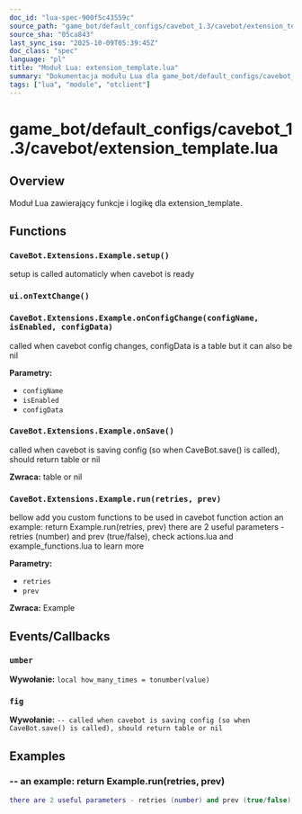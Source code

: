 ```yaml
---
doc_id: "lua-spec-900f5c43559c"
source_path: "game_bot/default_configs/cavebot_1.3/cavebot/extension_template.lua"
source_sha: "05ca843"
last_sync_iso: "2025-10-09T05:39:45Z"
doc_class: "spec"
language: "pl"
title: "Moduł Lua: extension_template.lua"
summary: "Dokumentacja modułu Lua dla game_bot/default_configs/cavebot_1.3/cavebot/extension_template.lua"
tags: ["lua", "module", "otclient"]
---
```


# game_bot/default_configs/cavebot_1.3/cavebot/extension_template.lua

## Overview

Moduł Lua zawierający funkcje i logikę dla extension_template.

## Functions

### `CaveBot.Extensions.Example.setup()`

setup is called automaticly when cavebot is ready

### `ui.onTextChange()`

### `CaveBot.Extensions.Example.onConfigChange(configName, isEnabled, configData)`

called when cavebot config changes, configData is a table but it can also be nil

**Parametry:**

- `configName`
- `isEnabled`
- `configData`

### `CaveBot.Extensions.Example.onSave()`

called when cavebot is saving config (so when CaveBot.save() is called), should return table or nil

**Zwraca:** table or nil

### `CaveBot.Extensions.Example.run(retries, prev)`

bellow add you custom functions to be used in cavebot function action an example: return Example.run(retries, prev) there are 2 useful parameters - retries (number) and prev (true/false), check actions.lua and example_functions.lua to learn more

**Parametry:**

- `retries`
- `prev`

**Zwraca:** Example

## Events/Callbacks

### `umber`

**Wywołanie:** `local how_many_times = tonumber(value)`

### `fig`

**Wywołanie:** `-- called when cavebot is saving config (so when CaveBot.save() is called), should return table or nil`

## Examples

### -- an example: return Example.run(retries, prev)

```lua
there are 2 useful parameters - retries (number) and prev (true/false), check actions.lua and example_functions.lua to learn more
```
